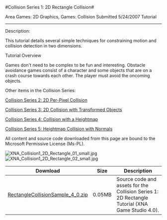 #Collision Series 1: 2D Rectangle Collision#

Area
Games: 2D Graphics, Games: Collision
Submitted
5/24/2007
Tutorial

---

Description:

This tutorial details several simple techniques for constraining motion and collision detection in two dimensions.

Tutorial Overview

Games don't need to be complex to be fun and interesting. Obstacle avoidance games consist of a character and some objects that are on a crash course towards each other. The player must avoid the oncoming objects.


Other items in the Collision Series:

[Collision Series 2: 2D Per-Pixel Collision](https://github.com/kniEngine/XNAGameStudio/tree/master/src/Collision-Series-2-2D-Per-Pixel-Collision/)

[Collision Series 3: 2D Collision with Transformed Objects](https://github.com/kniEngine/XNAGameStudio/tree/master/src/Collision-Series-3-2D-Collision-with-Transformed-Objects/)

[Collision Series 4: Collision with a Heightmap](https://github.com/kniEngine/XNAGameStudio/tree/master/src/Collision-Series-4-Collision-with-a-Heightmap/)

[Collision Series 5: Heightmap Collision with Normals](https://github.com/kniEngine/XNAGameStudio/tree/master/src/Collision-Series-5-Heightmap-Collision-with-Normals/)


All content and source code downloaded from this page are bound to the Microsoft Permissive License (Ms-PL).

![XNA_Collision1_2D_Rectangle_01_small.jpg](https://github.com/kniEngine/XNAGameStudio/blob/master/Images/XNA_Collision1_2D_Rectangle_01_small.jpg)![XNA_Collision1_2D_Rectangle_02_small.jpg](https://github.com/kniEngine/XNAGameStudio/blob/master/Images/XNA_Collision1_2D_Rectangle_02_small.jpg)	


Download | Size | Description
---|---|---|
[RectangleCollisionSample_4_0.zip](https://github.com/kniEngine/XNAGameStudio/blob/master/Samples/RectangleCollisionSample_4_0.zip?raw=true) | 0.05MB | Source code and assets for the Collision Series 1: 2D Rectangle Tutorial (XNA Game Studio 4.0). 
